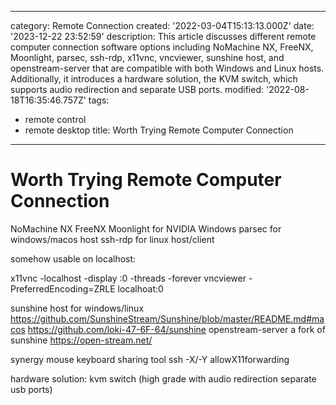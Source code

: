 ------
category: Remote Connection
created: '2022-03-04T15:13:13.000Z'
date: '2023-12-22 23:52:59'
description: This article discusses different remote computer connection software
  options including NoMachine NX, FreeNX, Moonlight, parsec, ssh-rdp, x11vnc, vncviewer,
  sunshine host, and openstream-server that are compatible with both Windows and Linux
  hosts. Additionally, it introduces a hardware solution, the KVM switch, which supports
  audio redirection and separate USB ports.
modified: '2022-08-18T16:35:46.757Z'
tags:
- remote control
- remote desktop
title: Worth Trying Remote Computer Connection
------

# Worth Trying Remote Computer Connection

NoMachine NX
FreeNX
Moonlight for NVIDIA Windows
parsec for windows/macos host
ssh-rdp for linux host/client

somehow usable on localhost:

x11vnc -localhost -display :0 -threads -forever
vncviewer -PreferredEncoding=ZRLE localhoat:0

sunshine host for windows/linux
https://github.com/SunshineStream/Sunshine/blob/master/README.md#macos
https://github.com/loki-47-6F-64/sunshine
openstream-server a fork of sunshine
https://open-stream.net/

synergy mouse keyboard sharing tool
ssh -X/-Y allowX11forwarding

hardware solution: kvm switch (high grade with audio redirection separate usb ports)
